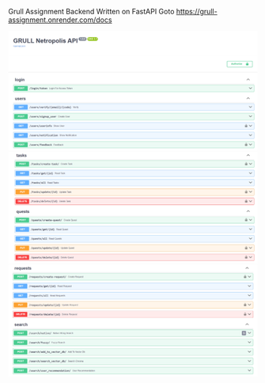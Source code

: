 Grull Assignment Backend 
Written on FastAPI
Goto https://grull-assignment.onrender.com/docs

![alt text](screenshots/grull1.png) 
![alt text](screenshots/grull2.png) 
![alt text](screenshots/grull3.png)
